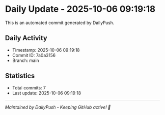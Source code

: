# Daily Update - 2025-10-06 09:19:18

This is an automated commit generated by DailyPush.

## Daily Activity
- Timestamp: 2025-10-06 09:19:18
- Commit ID: 7a0a3156
- Branch: main

## Statistics
- Total commits: 7
- Last update: 2025-10-06 09:19:18

---
*Maintained by DailyPush - Keeping GitHub active! 🚀*
